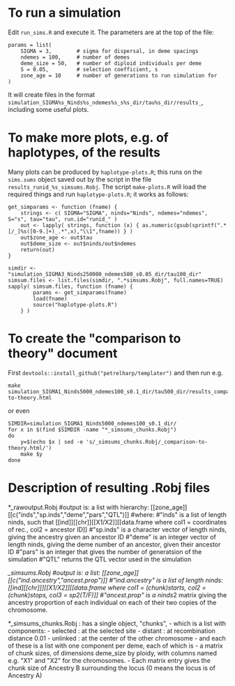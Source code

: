 # To run a simulation 

Edit `run_sims.R` and execute it.
The parameters are at the top of the file:
```
params = list(
    SIGMA = 3,        # sigma for dispersal, in deme spacings
    ndemes = 100,     # number of demes
    deme_size = 50,   # number of diploid individuals per deme
    S = 0.05,         # selection coefficient, s
    zone_age = 10     # number of generations to run simulation for
)
```

It will create files in the format `simulation_SIGMA%s_Ninds%s_ndemes%s_s%s_dir/tau%s_dir/results_`,
including some useful plots.

# To make more plots, e.g. of haplotypes, of the results

Many plots can be produced by `haplotype-plots.R`;
this runs on the `sims.sums` object saved out by the script in the file `results_runid_%s_simsums.Robj`.
The script `make-plots.R` will load the required things and run `haplotype-plots.R`;
it works as follows:
```
get_simparams <- function (fname) {
    strings <- c( SIGMA="SIGMA", ninds="Ninds", ndemes="ndemes", S="s", tau="tau", run.id="runid_" )
    out <- lapply( strings, function (x) { as.numeric(gsub(sprintf(".*[/_]%s([0-9.]+)_.*",x),"\\1",fname)) } )
    out$zone_age <- out$tau
    out$deme_size <- out$ninds/out$ndemes
    return(out)
}

simdir <- "simulation_SIGMA3_Ninds250000_ndemes500_s0.05_dir/tau100_dir"
simsum.files <- list.files(simdir, ".*simsums.Robj", full.names=TRUE)
sapply( simsum.files, function (fname) {
        params <- get_simparams(fname)
        load(fname)
        source("haplotype-plots.R")
    } )
```

# To create the "comparison to theory" document

First `devtools::install_github("petrelharp/templater")` and then run e.g.
```
make simulation_SIGMA1_Ninds5000_ndemes100_s0.1_dir/tau500_dir/results_comparison-to-theory.html
```
or even
```
SIMDIR=simulation_SIGMA1_Ninds5000_ndemes100_s0.1_dir/
for x in $(find $SIMDIR -name "*_simsums_chunks.Robj")
do 
    y=$(echo $x | sed -e 's/_simsums_chunks.Robj/_comparison-to-theory.html/') 
    make $y
done
```


# Description of resulting .Robj files

*_rawoutput.Robj
		#output is: a list with hierarchy: [[zone_age]][[c("inds","sp.inds","deme","pars","QTL")]]
		#where:
			#"inds" is a list of length ninds, such that [[ind]][[chr]][[X1/X2]][[data.frame where col1 = coordinates of rec., col2 = ancestor ID]]
			#"sp.inds" is a character vector of length ninds, giving the ancestry given an ancestor ID
			#"deme" is an integer vector of length ninds, giving the deme number of an ancestor, given their ancestor ID
			#"pars" is an integer that gives the number of generatsion of the simulation
			#"QTL" returns the QTL vector used in the simulation

*_simsums.Robj
		#output is:  a list: [[zone_age]][[c("ind.ancestry","ancest.prop")]]
			#"ind.ancestry" is a list of length ninds: [[ind][[chr]]][[X1/X2]][[data.frame where col1 = (chunk)starts, col2 = (chunk)stops, col3 = sp2(T/F)]]
			#"ancest.prop" is a ninds*2 matrix giving the ancestry proportion of each individual on each of their two copies of the chromosome.

*_simsums_chunks.Robj : has a single object, "chunks", 
    - which is a list with components:
        - selected : at the selected site
        - distant : at recombination distance 0.01
        - unlinked : at the center of the other chromosome
    - and each of these is a list with one component per deme, each of which is
		- a matrix of chunk sizes, of dimensions deme_size by ploidy, with columns named e.g. "X1" and "X2" for the chromosomes.
        - Each matrix entry gives the chunk size of Ancestry B surrounding the locus (0 means the locus is of Ancestry A)

